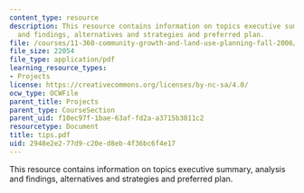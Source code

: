 ```yaml
---
content_type: resource
description: This resource contains information on topics executive summary, analysis
  and findings, alternatives and strategies and preferred plan.
file: /courses/11-360-community-growth-and-land-use-planning-fall-2006/2948e2e277d9c20ed8eb4f36bc6f4e17_tips.pdf
file_size: 22054
file_type: application/pdf
learning_resource_types:
- Projects
license: https://creativecommons.org/licenses/by-nc-sa/4.0/
ocw_type: OCWFile
parent_title: Projects
parent_type: CourseSection
parent_uid: f10ec97f-1bae-63af-fd2a-a3715b3811c2
resourcetype: Document
title: tips.pdf
uid: 2948e2e2-77d9-c20e-d8eb-4f36bc6f4e17
---
```

This resource contains information on topics executive summary, analysis and findings, alternatives and strategies and preferred plan.